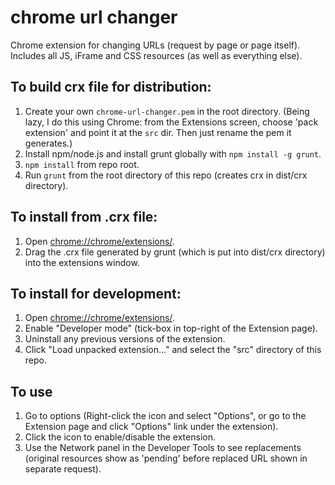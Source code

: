 chrome url changer
==================

Chrome extension for changing URLs (request by page or page itself).
Includes all JS, iFrame and CSS resources (as well as everything else).

## To build crx file for distribution:

1. Create your own `chrome-url-changer.pem` in the root directory.
  (Being lazy, I do this using Chrome: from the Extensions screen, choose 'pack extension' and point it at the `src` dir.
  Then just rename the pem it generates.)
2. Install npm/node.js and install grunt globally with `npm install -g grunt`.
3. `npm install` from repo root.
4. Run `grunt` from the root directory of this repo (creates crx in dist/crx directory).

## To install from .crx file:

1. Open [chrome://chrome/extensions/](chrome://chrome/extensions/).
2. Drag the .crx file generated by grunt (which is put into dist/crx directory) into the extensions window.

## To install for development:

1. Open [chrome://chrome/extensions/](chrome://chrome/extensions/).
2. Enable "Developer mode" (tick-box in top-right of the Extension page).
3. Uninstall any previous versions of the extension.
4. Click "Load unpacked extension..." and select the "src" directory of this repo.

## To use

1. Go to options (Right-click the icon and select "Options", or go to the Extension page and click "Options" link under the extension).
1. Click the icon to enable/disable the extension.
2. Use the Network panel in the Developer Tools to see replacements (original resources show as 'pending' before replaced URL shown in separate request).
